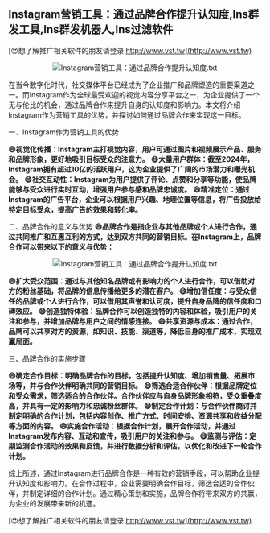 ## **Instagram营销工具：通过品牌合作提升认知度,Ins群发工具,Ins群发机器人,Ins过滤软件**

[😍想了解推广相关软件的朋友请登录 http://www.vst.tw](http://www.vst.tw)

 <center><img src="https://vst.tw/MP4/tuiguang/png/8.png" alt="Instagram营销工具：通过品牌合作提升认知度.txt"></center>

在当今数字化时代，社交媒体平台已经成为了企业推广和品牌塑造的重要渠道之一。而Instagram作为全球最受欢迎的视觉内容分享平台之一，为企业提供了一个无与伦比的机会，通过品牌合作来提升自身的认知度和影响力。本文将介绍Instagram作为营销工具的优势，并探讨如何通过品牌合作来实现这一目标。

一、Instagram作为营销工具的优势

**😄视觉化传播：Instagram主打视觉内容，用户可通过图片和视频展示产品、服务和品牌形象，更好地吸引目标受众的注意力。**
**😄大量用户群体：截至2024年，Instagram拥有超过10亿的活跃用户，这为企业提供了广阔的市场潜力和曝光机会。**
**😄社交互动性：Instagram为用户提供了评论、点赞和分享等功能，使品牌能够与受众进行实时互动，增强用户参与感和品牌忠诚度。**
**😄精准定位：通过Instagram的广告平台，企业可以根据用户兴趣、地理位置等信息，将广告投放给特定目标受众，提高广告的效果和转化率。**

二、品牌合作的意义与优势
**😄品牌合作是指企业与其他品牌或个人进行合作，通过共同推广和互惠互利的方式，达到双方共同的营销目标。在Instagram上，品牌合作可以带来以下的意义与优势：**

 <center><img src="https://vst.tw/MP4/tuiguang/png/8.png" alt="Instagram营销工具：通过品牌合作提升认知度.txt"></center>

**😄扩大受众范围：通过与其他知名品牌或有影响力的个人进行合作，可以借助对方的粉丝基础，将品牌的信息传播给更多的潜在客户。**
**😄增加信任度：与受众信任的品牌或个人进行合作，可以借用其声誉和认可度，提升自身品牌的信任度和口碑效应。**
**😄创造独特体验：品牌合作可以创造独特的内容和体验，吸引用户的关注和参与，并增加品牌与用户之间的情感连接。**
**😄共享资源与成本：通过合作，品牌可以共享对方的资源，如知识、技能、渠道等，降低自身的推广成本，实现双赢局面。**

三、品牌合作的实施步骤

**😄确定合作目标：明确品牌合作的目标，包括提升认知度、增加销售量、拓展市场等，并与合作伙伴明确共同的营销目标。**
**😄筛选合适合作伙伴：根据品牌定位和受众需求，筛选适合的合作伙伴。合作伙伴应与自身品牌形象相符，受众重叠度高，并具有一定的影响力和忠诚粉丝群体。**
**😄制定合作计划：与合作伙伴商讨并制定明确的合作计划，包括内容创作、推广方式、时间安排、资源共享和收益分配等方面的内容。**
**😄实施合作活动：根据合作计划，展开合作活动，并通过Instagram发布内容、互动和宣传，吸引用户的关注和参与。**
**😄监测与评估：定期监测合作活动的效果和反馈，并进行数据分析和评估，以优化和改进下一轮合作计划。**

综上所述，通过Instagram进行品牌合作是一种有效的营销手段，可以帮助企业提升认知度和影响力。在合作过程中，企业需要明确合作目标，筛选合适的合作伙伴，并制定详细的合作计划。通过精心策划和实施，品牌合作将带来双方的共赢，为企业的发展带来新的机遇。

[😍想了解推广相关软件的朋友请登录 http://www.vst.tw](http://www.vst.tw)




